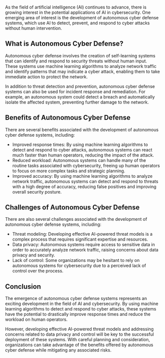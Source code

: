 
As the field of artificial intelligence (AI) continues to advance, there is growing interest in the potential applications of AI in cybersecurity. One emerging area of interest is the development of autonomous cyber defense systems, which use AI to detect, prevent, and respond to cyber attacks without human intervention.

What is Autonomous Cyber Defense?
---------------------------------

Autonomous cyber defense involves the creation of self-learning systems that can identify and respond to security threats without human input. These systems use machine learning algorithms to analyze network traffic and identify patterns that may indicate a cyber attack, enabling them to take immediate action to protect the network.

In addition to threat detection and prevention, autonomous cyber defense systems can also be used for incident response and remediation. For example, an autonomous system could detect a breach and automatically isolate the affected system, preventing further damage to the network.

Benefits of Autonomous Cyber Defense
------------------------------------

There are several benefits associated with the development of autonomous cyber defense systems, including:

* Improved response times: By using machine learning algorithms to detect and respond to cyber attacks, autonomous systems can react much faster than human operators, reducing the impact of the attack.
* Reduced workload: Autonomous systems can handle many of the routine tasks associated with cybersecurity, freeing up human operators to focus on more complex tasks and strategic planning.
* Improved accuracy: By using machine learning algorithms to analyze network traffic, autonomous systems can detect and respond to threats with a high degree of accuracy, reducing false positives and improving overall security posture.

Challenges of Autonomous Cyber Defense
--------------------------------------

There are also several challenges associated with the development of autonomous cyber defense systems, including:

* Threat modeling: Developing effective AI-powered threat models is a complex process that requires significant expertise and resources.
* Data privacy: Autonomous systems require access to sensitive data in order to accurately analyze network traffic, raising concerns about data privacy and security.
* Lack of control: Some organizations may be hesitant to rely on autonomous systems for cybersecurity due to a perceived lack of control over the process.

Conclusion
----------

The emergence of autonomous cyber defense systems represents an exciting development in the field of AI and cybersecurity. By using machine learning algorithms to detect and respond to cyber attacks, these systems have the potential to drastically improve response times and reduce the workload on human operators.

However, developing effective AI-powered threat models and addressing concerns related to data privacy and control will be key to the successful deployment of these systems. With careful planning and consideration, organizations can take advantage of the benefits offered by autonomous cyber defense while mitigating any associated risks.

